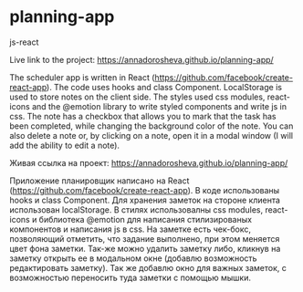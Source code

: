 # planning-app
js-react

Live link to the project: https://annadorosheva.github.io/planning-app/

The scheduler app is written in React (https://github.com/facebook/create-react-app). The code uses hooks and class Component. LocalStorage is used to store notes on the client side. The styles used css modules, react-icons and the @emotion library to write styled components and write js in css. The note has a checkbox that allows you to mark that the task has been completed, while changing the background color of the note. You can also delete a note or, by clicking on a note, open it in a modal window (I will add the ability to edit a note).


Живая ссылка на проект: https://annadorosheva.github.io/planning-app/

Приложение планировщик написано на React (https://github.com/facebook/create-react-app). В коде использованы hooks и class Component. Для хранения заметок на стороне клиента использован localStorage. В стилях использовалны css modules, react-icons и библиотека @emotion для написания стилизированых компонентов и написания js в css. На заметке есть чек-бокс, позволяющий отметить, что задание выполнено, при этом меняется цвет фона заметки. Так-же можно удалить заметку либо, кликнув на заметку открыть ее в модальном окне (добавлю возможность редактировать заметку). Так же добавлю окно для важных заметок, с возможностью переносить туда заметки с помощью мышки.
